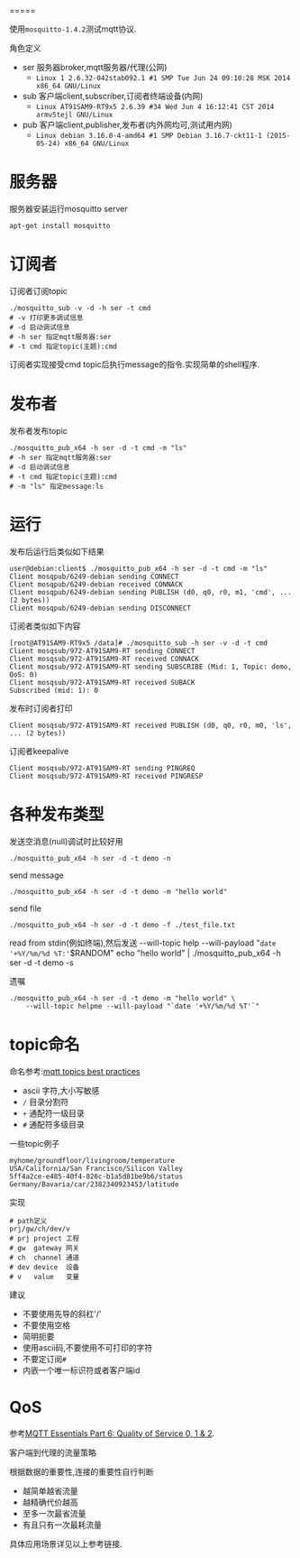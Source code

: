 =====

使用`mosquitto-1.4.2`测试mqtt协议.

角色定义

* ser 服务器broker,mqtt服务器/代理(公网)
	* `Linux 1 2.6.32-042stab092.1 #1 SMP Tue Jun 24 09:10:28 MSK 2014 x86_64 GNU/Linux`
* sub 客户端client,subscriber,订阅者终端设备(内网)
	* `Linux AT91SAM9-RT9x5 2.6.39 #34 Wed Jun 4 16:12:41 CST 2014 armv5tejl GNU/Linux`
* pub 客户端client,publisher,发布者(内外网均可,测试用内网)
	* `Linux debian 3.16.0-4-amd64 #1 SMP Debian 3.16.7-ckt11-1 (2015-05-24) x86_64 GNU/Linux`


# 服务器

服务器安装运行mosquitto server

	apt-get install mosquitto

# 订阅者

订阅者订阅topic

	./mosquitto_sub -v -d -h ser -t cmd 
	# -v 打印更多调试信息
	# -d 启动调试信息
	# -h ser 指定mqtt服务器:ser
	# -t cmd 指定topic(主题):cmd


订阅者实现接受cmd topic后执行message的指令.实现简单的shell程序.

# 发布者

发布者发布topic

	./mosquitto_pub_x64 -h ser -d -t cmd -m "ls"
	# -h ser 指定mqtt服务器:ser
	# -d 启动调试信息
	# -t cmd 指定topic(主题):cmd
	# -m "ls" 指定message:ls

# 运行

发布后运行后类似如下结果

	user@debian:client$ ./mosquitto_pub_x64 -h ser -d -t cmd -m "ls"
	Client mosqpub/6249-debian sending CONNECT
	Client mosqpub/6249-debian received CONNACK
	Client mosqpub/6249-debian sending PUBLISH (d0, q0, r0, m1, 'cmd', ... (2 bytes))
	Client mosqpub/6249-debian sending DISCONNECT

订阅者类似如下内容

	[root@AT91SAM9-RT9x5 /data]# ./mosquitto_sub -h ser -v -d -t cmd
	Client mosqsub/972-AT91SAM9-RT sending CONNECT
	Client mosqsub/972-AT91SAM9-RT received CONNACK
	Client mosqsub/972-AT91SAM9-RT sending SUBSCRIBE (Mid: 1, Topic: demo, QoS: 0)
	Client mosqsub/972-AT91SAM9-RT received SUBACK
	Subscribed (mid: 1): 0

发布时订阅者打印

	Client mosqsub/972-AT91SAM9-RT received PUBLISH (d0, q0, r0, m0, 'ls', ... (2 bytes))

订阅者keepalive

	Client mosqsub/972-AT91SAM9-RT sending PINGREQ
	Client mosqsub/972-AT91SAM9-RT received PINGRESP


#

# 各种发布类型

发送空消息(null)调试时比较好用

	./mosquitto_pub_x64 -h ser -d -t demo -n

send message

	./mosquitto_pub_x64 -h ser -d -t demo -m "hello world"

send file

	./mosquitto_pub_x64 -h ser -d -t demo -f ./test_file.txt

read from stdin(例如终端),然后发送
--will-topic help --will-payload "`date '+%Y/%m/%d %T:'`$RANDOM"
	echo "hello world" | ./mosquitto_pub_x64 -h ser -d -t demo -s

遗嘱

	./mosquitto_pub_x64 -h ser -d -t demo -m "hello world" \
		--will-topic helpme --will-payload "`date '+%Y/%m/%d %T'`"

# topic命名

命名参考:[mqtt topics best practices](http://www.hivemq.com/mqtt-essentials-part-5-mqtt-topics-best-practices/)

* ascii 字符,大小写敏感
* `/` 目录分割符
* `+` 通配符一级目录
* `#` 通配符多级目录

一些topic例子

	myhome/groundfloor/livingroom/temperature
	USA/California/San Francisco/Silicon Valley
	5ff4a2ce-e485-40f4-826c-b1a5d81be9b6/status
	Germany/Bavaria/car/2382340923453/latitude

实现

	# path定义
	prj/gw/ch/dev/v
	# prj project 工程
	# gw  gateway 网关
	# ch  channel 通道
	# dev device  设备
	# v   value   变量

建议

* 不要使用先导的斜杠'/'
* 不要使用空格
* 简明扼要
* 使用ascii码,不要使用不可打印的字符
* 不要定订阅`#`
* 内嵌一个唯一标识符或者客户端id

# QoS

参考[MQTT Essentials Part 6: Quality of Service 0, 1 & 2](http://www.hivemq.com/mqtt-essentials-part-6-mqtt-quality-of-service-levels/).

客户端到代理的流量策略

根据数据的重要性,连接的重要性自行判断

* 越简单越省流量
* 越精确代价越高
* 至多一次最省流量
* 有且只有一次最耗流量

具体应用场景详见以上参考链接.



